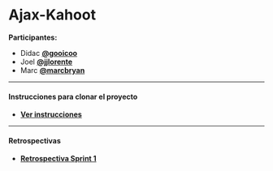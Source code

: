 # Ajax-Kahoot

**Participantes:** 
   * Didac **[@gooicoo](https://github.com/gooicoo)**
   * Joel **[@jjlorente](https://github.com/jjlorente)**
   * Marc **[@marcbryan](https://github.com/marcbryan)**
***  
#### Instrucciones para clonar el proyecto
* **[Ver instrucciones](https://github.com/gooicoo/Ajax-Kahoot/wiki/Instrucciones)**
***
#### Retrospectivas
 * **[Retrospectiva Sprint 1](https://github.com/gooicoo/Ajax-Kahoot/wiki/Retrospectiva-Sprint-1)**

